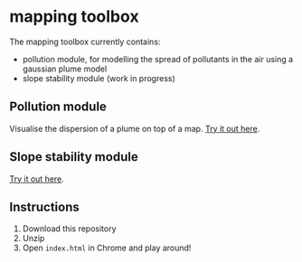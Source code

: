 # mapping toolbox

The mapping toolbox currently contains:
  - pollution module, for modelling the spread of pollutants in the air using a gaussian plume model
  - slope stability module (work in progress)

## Pollution module
Visualise the dispersion of a plume on top of a map. [Try it out here](https://benjym.github.io/mapping/pollution.html).

## Slope stability module
[Try it out here](https://benjym.github.io/mapping/slope-stability.html).


## Instructions
1. Download this repository
2. Unzip
3. Open `index.html` in Chrome and play around!
